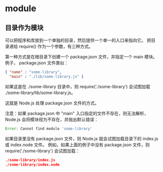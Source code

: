 # module

## 目录作为模块

可以把程序和库放到一个单独的目录，然后提供一个单一的入口来指向它。 把目录递给 require() 作为一个参数，有三种方式。

第一种方式是在根目录下创建一个 package.json 文件，并指定一个 main 模块。 例子， package.json 文件类似：

```json
{ "name" : "some-library",
  "main" : "./lib/some-library.js" }
```

如果这是在 ./some-library 目录中，则 require('./some-library') 会试图加载 ./some-library/lib/some-library.js。

这就是 Node.js 处理 package.json 文件的方式。

注意：如果 package.json 中 "main" 入口指定的文件不存在，则无法解析，Node.js 会将模块视为不存在，并抛出默认错误：

```js
Error: Cannot find module 'some-library'
```

如果目录里没有 package.json 文件，则 Node.js 就会试图加载目录下的 index.js 或 index.node 文件。 例如，如果上面的例子中没有 package.json 文件，则 require('./some-library') 会试图加载：

```json
./some-library/index.js
./some-library/index.node
```

